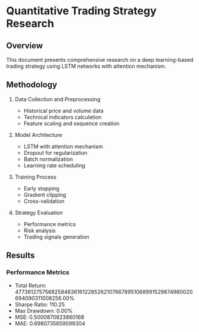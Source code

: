 # Quantitative Trading Strategy Research

## Overview
This document presents comprehensive research on a deep learning-based trading strategy using LSTM networks with attention mechanism.

## Methodology
1. Data Collection and Preprocessing
   - Historical price and volume data
   - Technical indicators calculation
   - Feature scaling and sequence creation

2. Model Architecture
   - LSTM with attention mechanism
   - Dropout for regularization
   - Batch normalization
   - Learning rate scheduling

3. Training Process
   - Early stopping
   - Gradient clipping
   - Cross-validation

4. Strategy Evaluation
   - Performance metrics
   - Risk analysis
   - Trading signals generation
    
## Results

### Performance Metrics
- Total Return: 4773612757568258483616122852621076678951068991529874980020694090311008256.00%
- Sharpe Ratio: 110.25
- Max Drawdown: 0.00%
- MSE: 0.5000870823860168
- MAE: 0.6980735659599304

